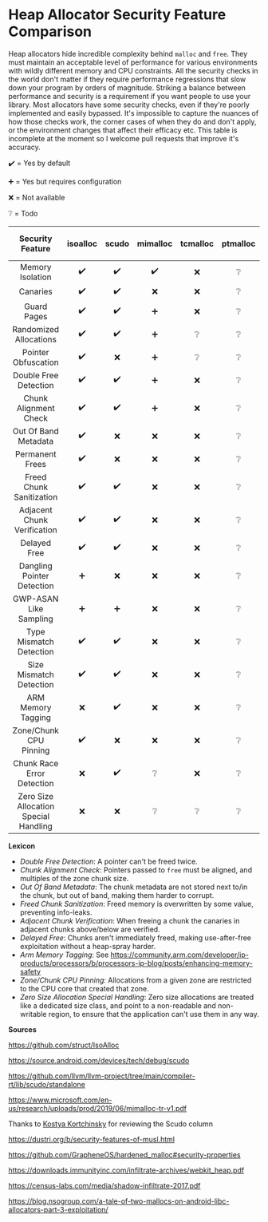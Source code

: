 # Heap Allocator Security Feature Comparison

Heap allocators hide incredible complexity behind `malloc` and `free`. They must maintain an acceptable level of performance for various environments with wildly different memory and CPU constraints. All the security checks in the world don't matter if they require performance regressions that slow down your program by orders of magnitude. Striking a balance between performance and security is a requirement if you want people to use your library. Most allocators have some security checks, even if they're poorly implemented and easily bypassed. It's impossible to capture the nuances of how those checks work, the corner cases of when they do and don't apply, or the environment changes that affect their efficacy etc. This table is incomplete at the moment so I welcome pull requests that improve it's accuracy.

:heavy_check_mark: = Yes by default

:heavy_plus_sign: = Yes but requires configuration

:x: = Not available

:grey_question: = Todo


| Security Feature      | isoalloc         | scudo            | mimalloc         | tcmalloc        | ptmalloc         | jemalloc         | musl's malloc-ng | malloc_hardened  |
|:---------------------:|:----------------:|:----------------:|:----------------:|:---------------:|:----------------:|:----------------:|:----------------:|:----------------:|
|Memory Isolation       |:heavy_check_mark:|:heavy_check_mark:|:heavy_check_mark:|:x:              |:grey_question:   |:grey_question:   |:x:               |:heavy_check_mark:|
|Canaries               |:heavy_check_mark:|:heavy_check_mark:|:x:               |:x:              |:grey_question:   |:x:               |:heavy_check_mark:|:heavy_check_mark:|
|Guard Pages            |:heavy_check_mark:|:heavy_check_mark:|:heavy_plus_sign: |:x:              |:grey_question:   |:x:               |:heavy_check_mark:|:heavy_check_mark:|
|Randomized Allocations |:heavy_check_mark:|:heavy_check_mark:|:heavy_plus_sign: |:grey_question:  |:grey_question:   |:x:               |:heavy_check_mark:|:heavy_check_mark:|
|Pointer Obfuscation    |:heavy_check_mark:|:x:               |:heavy_plus_sign: |:grey_question:  |:grey_question:   |:grey_question:   |:x:               |:grey_question:   |
|Double Free Detection  |:heavy_check_mark:|:heavy_check_mark:|:heavy_plus_sign: |:x:              |:grey_question:   |:heavy_plus_sign: |:heavy_check_mark:|:heavy_check_mark:|
|Chunk Alignment Check  |:heavy_check_mark:|:heavy_check_mark:|:heavy_plus_sign: |:x:              |:grey_question:   |:heavy_plus_sign: |:heavy_check_mark:|:heavy_check_mark:|
|Out Of Band Metadata   |:heavy_check_mark:|:x:               |:x:               |:x:              |:grey_question:   |:heavy_check_mark:|:heavy_check_mark:|:heavy_check_mark:|
|Permanent Frees        |:heavy_check_mark:|:x:               |:x:               |:x:              |:grey_question:   |:x:               |:x:               |:x:               |
|Freed Chunk Sanitization   |:heavy_check_mark:|:heavy_check_mark:|:x:           |:x:              |:grey_question:   |:heavy_plus_sign: |:x:               |:heavy_check_mark:|
|Adjacent Chunk Verification|:heavy_check_mark:|:heavy_check_mark:|:x:           |:x:              |:grey_question:   |:x:               |:x:               |:x:               |
|Delayed Free           |:heavy_check_mark:|:heavy_check_mark:|:x:               |:x:              |:grey_question:   |:x:               |:heavy_check_mark:|:heavy_check_mark:|
|Dangling Pointer Detection |:heavy_plus_sign:|:x:            |:x:               |:x:              |:grey_question:   |:x:               |:x:               |:x:               |
|GWP-ASAN Like Sampling |:heavy_plus_sign: |:heavy_plus_sign: |:x:               |:x:              |:grey_question:   |:x:               |:x:               |:x:               |
|Type Mismatch Detection|:heavy_check_mark:|:heavy_check_mark:|:x:               |:x:              |:grey_question:   |:x:               |:x:               |:heavy_check_mark:|
|Size Mismatch Detection|:heavy_check_mark:|:heavy_check_mark:|:x:               |:x:              |:grey_question:   |:x:               |:x:               |:heavy_check_mark:|
|ARM Memory Tagging     |:x:               |:heavy_check_mark:|:x:               |:x:              |:grey_question:   |:x:               |:x:               |:x:               |
|Zone/Chunk CPU Pinning |:heavy_check_mark:|:x:               |:x:               |:x:              |:grey_question:   |:x:               |:x:               |:x:               |
|Chunk Race Error Detection |:x:           |:heavy_check_mark:|:grey_question:   |:x:              |:grey_question:   |:x:               |:grey_question:   |:grey_question:   |
|Zero Size Allocation Special Handling|:x: |:x:               |:grey_question:   |:grey_question:  |:grey_question:   |:x:               |:x:               |:heavy_check_mark:|

**Lexicon**

- *Double Free Detection*: A pointer can't be freed twice.
- *Chunk Alignment Check*: Pointers passed to `free` must be aligned, and multiples of the zone chunk size.
- *Out Of Band Metadata*: The chunk metadata are not stored next to/in the chunk, but out of band, making them harder to corrupt.
- *Freed Chunk Sanitization*: Freed memory is overwritten by some value, preventing info-leaks.
- *Adjacent Chunk Verification*: When freeing a chunk the canaries in adjacent chunks above/below are verified.
- *Delayed Free*: Chunks aren't immediately freed, making use-after-free exploitation without a heap-spray harder.
- *Arm Memory Tagging*: See https://community.arm.com/developer/ip-products/processors/b/processors-ip-blog/posts/enhancing-memory-safety
- *Zone/Chunk CPU Pinning*: Allocations from a given zone are restricted to the CPU core that created that zone.
- *Zero Size Allocation Special Handling*: Zero size allocations are treated like a dedicated size class,
  and point to a non-readable and non-writable region, to ensure that the application can't use them in any way.

**Sources**

https://github.com/struct/IsoAlloc

https://source.android.com/devices/tech/debug/scudo

https://github.com/llvm/llvm-project/tree/main/compiler-rt/lib/scudo/standalone

https://www.microsoft.com/en-us/research/uploads/prod/2019/06/mimalloc-tr-v1.pdf

Thanks to [Kostya Kortchinsky](https://twitter.com/@crypt0ad) for reviewing the Scudo column

https://dustri.org/b/security-features-of-musl.html

https://github.com/GrapheneOS/hardened_malloc#security-properties

https://downloads.immunityinc.com/infiltrate-archives/webkit_heap.pdf

https://census-labs.com/media/shadow-infiltrate-2017.pdf

https://blog.nsogroup.com/a-tale-of-two-mallocs-on-android-libc-allocators-part-3-exploitation/
